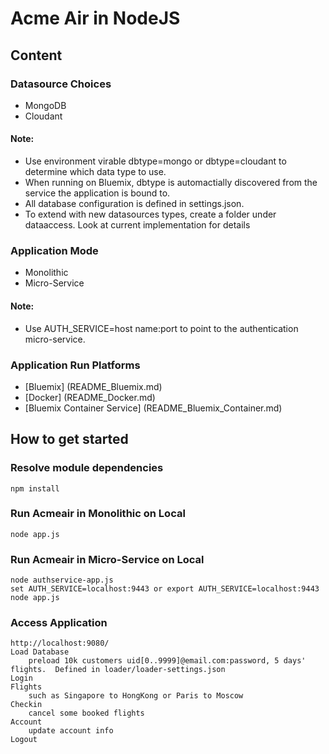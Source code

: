 # Acme Air in NodeJS 

## Content

### Datasource Choices

* MongoDB 
* Cloudant

#### Note:

* Use environment virable dbtype=mongo or dbtype=cloudant to determine which data type to use. 
* When running on Bluemix, dbtype is automactially discovered from the service the application is bound to.
* All database configuration is defined in settings.json. 
* To extend with new datasources types, create a folder under dataaccess. Look at current implementation for details


### Application Mode

* Monolithic 
* Micro-Service

#### Note:

* Use AUTH_SERVICE=host name:port to point to the authentication micro-service.


### Application Run Platforms

* [Bluemix] (README_Bluemix.md)
* [Docker] (README_Docker.md)
* [Bluemix Container Service] (README_Bluemix_Container.md)



## How to get started

### Resolve module dependencies

	npm install


### Run Acmeair in Monolithic on Local

	node app.js
		
		
### Run Acmeair in Micro-Service on Local

	node authservice-app.js
	set AUTH_SERVICE=localhost:9443 or export AUTH_SERVICE=localhost:9443
	node app.js
	
	
### Access Application 

	http://localhost:9080/
	Load Database 
		preload 10k customers uid[0..9999]@email.com:password, 5 days' flights.  Defined in loader/loader-settings.json
	Login
	Flights
		such as Singapore to HongKong or Paris to Moscow 
	Checkin
		cancel some booked flights
	Account
		update account info
	Logout	
	
